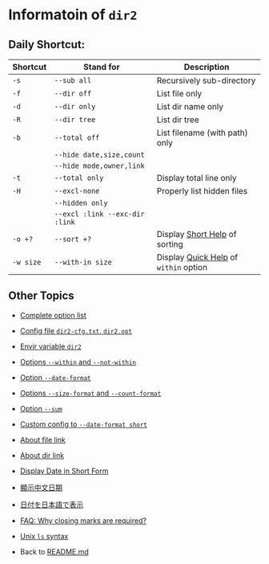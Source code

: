 ﻿# Informatoin of ```dir2```

## Daily Shortcut:

| Shortcut    | Stand for                    | Description                    |
| --------    | ---------                    | -----------                    |
| ```-s```    | ```--sub all```              | Recursively sub-directory      |
| ```-f```    | ```--dir off```              | List file only                 |
| ```-d```    | ```--dir only```             | List dir name only             |
| ```-R```    | ```--dir tree```             | List dir tree                  |
| ```-b```    | ```--total off```            | List filename (with path) only |
|             | ```--hide date,size,count``` |                                |
|             | ```--hide mode,owner,link``` |                                |
| ```-t```    | ```--total only```           | Display total line only        |
| ```-H```    | ```--excl-none```            | Properly list hidden files     |
|             | ```--hidden only```          |      |
|             | ```--excl :link --exc-dir :link``` | |
| ```-o +?``` | ```--sort +?```              | Display [Short Help](https://github.com/ck-yung/dir2cs/blob/main/docs/info-short-help.md) of sorting |
| ```-w size``` | ```--with-in size```       | Display [Quick Help](https://github.com/ck-yung/dir2cs/blob/main/docs/info-short-help.md) of ```within``` option |

## Other Topics

* [Complete option list](https://github.com/ck-yung/dir2cs/blob/main/docs/info-options.md)

* [Config file  ```dir2-cfg.txt```, ```dir2.opt```](https://github.com/ck-yung/dir2cs/blob/main/docs/info-config-file.md)

* [Envir variable ```dir2```](https://github.com/ck-yung/dir2cs/blob/main/docs/info-envir.md)

* [Options ```--within``` and ```--not-within```](https://github.com/ck-yung/dir2cs/blob/main/docs/info-within.md)

* [Option ```--date-format```](https://github.com/ck-yung/dir2cs/blob/main/docs/info-date-format.md)

* [Options ```--size-format``` and ```--count-format```](https://github.com/ck-yung/dir2cs/blob/main/docs/info-size-format.md)

* [Option ```--sum```](https://github.com/ck-yung/dir2cs/blob/main/docs/info-sum.md)

* [Custom config to ```--date-format short```](https://github.com/ck-yung/dir2cs/blob/main/docs/date-short-cfg.md)

* [About file link](https://github.com/ck-yung/dir2cs/blob/main/docs/info-link-file.md)

* [About dir link](https://github.com/ck-yung/dir2cs/blob/main/docs/info-dir-file.md)
 
* [Display Date in Short Form](date-lang-code.md)

* [顯示中文日期](date-lang-code.md#細緻時段)

* [日付を日本語で表示](https://github.com/ck-yung/dir2cs/blob/main/docs/date-lang-code.md)

* [FAQ: Why closing marks are required?](https://github.com/ck-yung/dir2cs/blob/main/docs/FAQ.md)

* [Unix ```ls``` syntax](https://github.com/ck-yung/dir2cs/blob/main/docs/info-unix-ls.md)

* Back to [README.md](https://github.com/ck-yung/dir2cs/blob/main/README.md)
